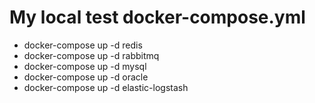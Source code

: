 # My local test docker-compose.yml

* docker-compose up -d redis
* docker-compose up -d rabbitmq
* docker-compose up -d mysql
* docker-compose up -d oracle
* docker-compose up -d elastic-logstash
